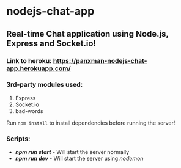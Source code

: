 # nodejs-chat-app

## Real-time Chat application using Node.js, Express and Socket.io!

### Link to heroku: https://panxman-nodejs-chat-app.herokuapp.com/

### 3rd-party modules used:
1. Express
2. Socket.io
3. bad-words

Run `npm install` to install dependencies before running the server!

### Scripts:
- ***npm run start***  -  Will start the server normally
- ***npm run dev***  -  Will start the server using _nodemon_ 
